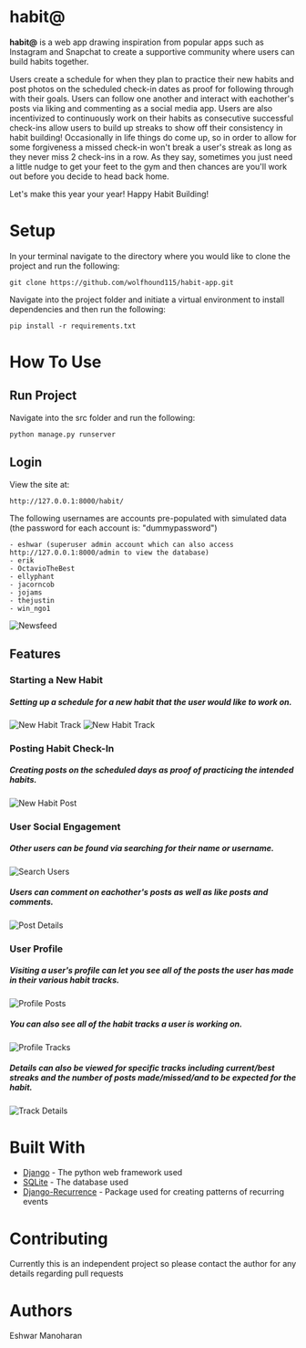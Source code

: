 # habit@
**habit@** is a web app drawing inspiration from popular apps such as Instagram and Snapchat to create a supportive community where users can build habits together. 

Users create a schedule for when they plan to practice their new habits and post photos on the scheduled check-in dates as proof for following through with their goals. Users can follow one another and interact with eachother's posts via liking and commenting as a social media app. Users are also incentivized to continuously work on their habits as consecutive successful check-ins allow users to build up streaks to show off their consistency in habit building! Occasionally in life things do come up, so in order to allow for some forgiveness a missed check-in won't break a user's streak as long as they never miss 2 check-ins in a row. As they say, sometimes you just need a little nudge to get your feet to the gym and then chances are you'll work out before you decide to head back home. 

Let's make this year your year! Happy Habit Building!

# Setup
In your terminal navigate to the directory where you would like to clone the project and run the following:
```
git clone https://github.com/wolfhound115/habit-app.git
```

Navigate into the project folder and initiate a virtual environment to install dependencies and then run the following:
```
pip install -r requirements.txt
```

# How To Use
## Run Project
Navigate into the src folder and run the following:
```
python manage.py runserver
```

## Login
View the site at:
```
http://127.0.0.1:8000/habit/
```

The following usernames are accounts pre-populated with simulated data (the password for each account is: "dummypassword")
```
- eshwar (superuser admin account which can also access http://127.0.0.1:8000/admin to view the database)
- erik
- OctavioTheBest
- ellyphant
- jacorncob
- jojams
- thejustin
- win_ngo1
```

![Newsfeed](README_IMAGES/Newsfeed.png?raw=true "Optional Title")

## Features
### Starting a New Habit
##### Setting up a schedule for a new habit that the user would like to work on.

![New Habit Track](README_IMAGES/Create_Track_1.png?raw=true "New Habit Track")
![New Habit Track](README_IMAGES/Create_Track_2.png?raw=true "New Habit Track")
 

### Posting Habit Check-In
##### Creating posts on the scheduled days as proof of practicing the intended habits.

![New Habit Post](README_IMAGES/Check_in_Post.png?raw=true "Making Check-In Post")

### User Social Engagement
##### Other users can be found via searching for their name or username.

![Search Users](README_IMAGES/Search_Users.png?raw=true "Search Users")

##### Users can comment on eachother's posts as well as like posts and comments.

![Post Details](README_IMAGES/Post_Details.png?raw=true "Post_Details")


### User Profile
##### Visiting a user's profile can let you see all of the posts the user has made in their various habit tracks.

![Profile Posts](README_IMAGES/Profile_Posts.png?raw=true "Profile Posts")

##### You can also see all of the habit tracks a user is working on.

![Profile Tracks](README_IMAGES/Profile_Tracks.png?raw=true "Profile Tracks")

##### Details can also be viewed for specific tracks including current/best streaks and the number of posts made/missed/and to be expected for the habit.

![Track Details](README_IMAGES/Track_Details.png?raw=true "Track Details")



# Built With
- [Django](https://docs.djangoproject.com/en/3.1/) - The python web framework used
- [SQLite](https://www.sqlite.org/index.html) - The database used
- [Django-Recurrence](https://github.com/django-recurrence/django-recurrence) - Package used for creating patterns of recurring events

# Contributing
Currently this is an independent project so please contact the author for any details regarding pull requests

# Authors
Eshwar Manoharan 
